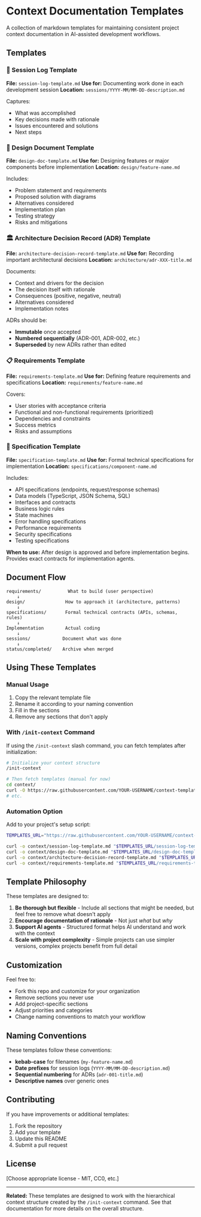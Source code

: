 # Context Documentation Templates

A collection of markdown templates for maintaining consistent project context documentation in AI-assisted development workflows.

## Templates

### 📝 Session Log Template
**File:** `session-log-template.md`
**Use for:** Documenting work done in each development session
**Location:** `sessions/YYYY-MM/MM-DD-description.md`

Captures:
- What was accomplished
- Key decisions made with rationale
- Issues encountered and solutions
- Next steps

### 🎨 Design Document Template
**File:** `design-doc-template.md`
**Use for:** Designing features or major components before implementation
**Location:** `design/feature-name.md`

Includes:
- Problem statement and requirements
- Proposed solution with diagrams
- Alternatives considered
- Implementation plan
- Testing strategy
- Risks and mitigations

### 🏛️ Architecture Decision Record (ADR) Template
**File:** `architecture-decision-record-template.md`
**Use for:** Recording important architectural decisions
**Location:** `architecture/adr-XXX-title.md`

Documents:
- Context and drivers for the decision
- The decision itself with rationale
- Consequences (positive, negative, neutral)
- Alternatives considered
- Implementation notes

ADRs should be:
- **Immutable** once accepted
- **Numbered sequentially** (ADR-001, ADR-002, etc.)
- **Superseded** by new ADRs rather than edited

### 📋 Requirements Template
**File:** `requirements-template.md`
**Use for:** Defining feature requirements and specifications
**Location:** `requirements/feature-name.md`

Covers:
- User stories with acceptance criteria
- Functional and non-functional requirements (prioritized)
- Dependencies and constraints
- Success metrics
- Risks and assumptions

### 📐 Specification Template
**File:** `specification-template.md`
**Use for:** Formal technical specifications for implementation
**Location:** `specifications/component-name.md`

Includes:
- API specifications (endpoints, request/response schemas)
- Data models (TypeScript, JSON Schema, SQL)
- Interfaces and contracts
- Business logic rules
- State machines
- Error handling specifications
- Performance requirements
- Security specifications
- Testing specifications

**When to use:** After design is approved and before implementation begins. Provides exact contracts for implementation agents.

## Document Flow

```
requirements/          What to build (user perspective)
    ↓
design/               How to approach it (architecture, patterns)
    ↓
specifications/       Formal technical contracts (APIs, schemas, rules)
    ↓
Implementation        Actual coding
    ↓
sessions/            Document what was done
    ↓
status/completed/    Archive when merged
```

## Using These Templates

### Manual Usage

1. Copy the relevant template file
2. Rename it according to your naming convention
3. Fill in the sections
4. Remove any sections that don't apply

### With `/init-context` Command

If using the `/init-context` slash command, you can fetch templates after initialization:

```bash
# Initialize your context structure
/init-context

# Then fetch templates (manual for now)
cd context/
curl -O https://raw.githubusercontent.com/YOUR-USERNAME/context-templates/main/session-log-template.md
# etc.
```

### Automation Option

Add to your project's setup script:

```bash
TEMPLATES_URL="https://raw.githubusercontent.com/YOUR-USERNAME/context-templates/main"

curl -o context/session-log-template.md "$TEMPLATES_URL/session-log-template.md"
curl -o context/design-doc-template.md "$TEMPLATES_URL/design-doc-template.md"
curl -o context/architecture-decision-record-template.md "$TEMPLATES_URL/architecture-decision-record-template.md"
curl -o context/requirements-template.md "$TEMPLATES_URL/requirements-template.md"
```

## Template Philosophy

These templates are designed to:

1. **Be thorough but flexible** - Include all sections that might be needed, but feel free to remove what doesn't apply
2. **Encourage documentation of rationale** - Not just *what* but *why*
3. **Support AI agents** - Structured format helps AI understand and work with the context
4. **Scale with project complexity** - Simple projects can use simpler versions, complex projects benefit from full detail

## Customization

Feel free to:
- Fork this repo and customize for your organization
- Remove sections you never use
- Add project-specific sections
- Adjust priorities and categories
- Change naming conventions to match your workflow

## Naming Conventions

These templates follow these conventions:

- **kebab-case** for filenames (`my-feature-name.md`)
- **Date prefixes** for session logs (`YYYY-MM/MM-DD-description.md`)
- **Sequential numbering** for ADRs (`adr-001-title.md`)
- **Descriptive names** over generic ones

## Contributing

If you have improvements or additional templates:
1. Fork the repository
2. Add your template
3. Update this README
4. Submit a pull request

## License

[Choose appropriate license - MIT, CC0, etc.]

---

**Related:** These templates are designed to work with the hierarchical context structure created by the `/init-context` command. See that documentation for more details on the overall structure.

